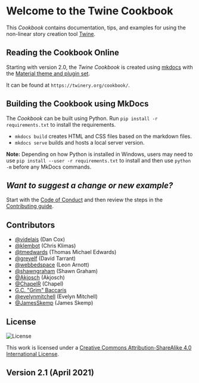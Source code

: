 # Welcome to the Twine Cookbook

This *Cookbook* contains documentation, tips, and examples for using the non-linear story creation tool [Twine](https://twinery.org/).

## Reading the Cookbook Online

Starting with version 2.0, the *Twine Cookbook* is created using [mkdocs](https://www.mkdocs.org/) with the [Material theme and plugin set](https://squidfunk.github.io/mkdocs-material/).

It can be found at `https://twinery.org/cookbook/`.

## Building the Cookbook using MkDocs

The *Cookbook* can be built using Python. Run `pip install -r requirements.txt` to install the requirements.

* `mkdocs build` creates HTML and CSS files based on the markdown files.
* `mkdocs serve` builds and hosts a local server version.

**Note:** Depending on how Python is installed in Windows, users may need to use `pip install --user -r requirements.txt` to install and then use `python -m` before any MkDocs commands.

## *Want to suggest a change or new example?*

Start with the [Code of Conduct](https://github.com/iftechfoundation/twine-cookbook/blob/master/CODE_OF_CONDUCT.md) and then review the steps in the [Contributing guide](https://github.com/iftechfoundation/twine-cookbook/blob/master/CONTRIBUTING.md).

## Contributors

* [@videlais](https://github.com/videlais) (Dan Cox)
* [@klembot](https://github.com/klembot) (Chris Klimas)
* [@tmedwards](https://github.com/tmedwards) (Thomas Michael Edwards)
* [@greyelf](https://github.com/greyelf) (David Tarrant)
* [@webbedspace](https://github.com/webbedspace) (Leon Arnott)
* [@shawngraham](https://github.com/shawngraham) (Shawn Graham)
* [@Akjosch](https://github.com/Akjosch) (Akjosch)
* [@ChapelR](https://github.com/ChapelR) (Chapel)
* [G.C. "Grim" Baccaris](https://grimoirtua.itch.io)
* [@evelynmitchell](https://github.com/evelynmitchell) (Evelyn Mitchell)
* [@JamesSkemp](https://github.com/JamesSkemp) (James Skemp)

## License

![License](https://i.creativecommons.org/l/by-sa/4.0/88x31.png)

This work is licensed under a [Creative Commons Attribution-ShareAlike 4.0 International License](http://creativecommons.org/licenses/by-sa/4.0/).

## Version 2.1 (April 2021)

